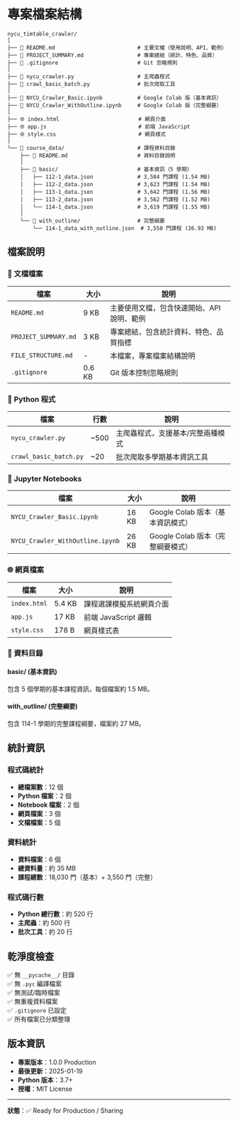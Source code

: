 # 專案檔案結構

```
nycu_timtable_crawler/
│
├── 📄 README.md                          # 主要文檔（使用說明、API、範例）
├── 📄 PROJECT_SUMMARY.md                 # 專案總結（統計、特色、品質）
├── 📄 .gitignore                         # Git 忽略規則
│
├── 🐍 nycu_crawler.py                    # 主爬蟲程式
├── 🐍 crawl_basic_batch.py               # 批次爬取工具
│
├── 📓 NYCU_Crawler_Basic.ipynb           # Google Colab 版（基本資訊）
├── 📓 NYCU_Crawler_WithOutline.ipynb     # Google Colab 版（完整綱要）
│
├── 🌐 index.html                         # 網頁介面
├── 🌐 app.js                             # 前端 JavaScript
├── 🌐 style.css                          # 網頁樣式
│
└── 📁 course_data/                       # 課程資料目錄
    ├── 📄 README.md                      # 資料目錄說明
    │
    ├── 📁 basic/                         # 基本資訊（5 學期）
    │   ├── 112-1_data.json              # 3,584 門課程 (1.54 MB)
    │   ├── 112-2_data.json              # 3,623 門課程 (1.54 MB)
    │   ├── 113-1_data.json              # 3,642 門課程 (1.56 MB)
    │   ├── 113-2_data.json              # 3,562 門課程 (1.52 MB)
    │   └── 114-1_data.json              # 3,619 門課程 (1.55 MB)
    │
    └── 📁 with_outline/                  # 完整綱要
        └── 114-1_data_with_outline.json  # 3,550 門課程 (26.93 MB)
```

## 檔案說明

### 📄 文檔檔案

| 檔案 | 大小 | 說明 |
|------|------|------|
| `README.md` | 9 KB | 主要使用文檔，包含快速開始、API 說明、範例 |
| `PROJECT_SUMMARY.md` | 3 KB | 專案總結，包含統計資料、特色、品質指標 |
| `FILE_STRUCTURE.md` | - | 本檔案，專案檔案結構說明 |
| `.gitignore` | 0.6 KB | Git 版本控制忽略規則 |

### 🐍 Python 程式

| 檔案 | 行數 | 說明 |
|------|------|------|
| `nycu_crawler.py` | ~500 | 主爬蟲程式，支援基本/完整兩種模式 |
| `crawl_basic_batch.py` | ~20 | 批次爬取多學期基本資訊工具 |

### 📓 Jupyter Notebooks

| 檔案 | 大小 | 說明 |
|------|------|------|
| `NYCU_Crawler_Basic.ipynb` | 16 KB | Google Colab 版本（基本資訊模式）|
| `NYCU_Crawler_WithOutline.ipynb` | 26 KB | Google Colab 版本（完整綱要模式）|

### 🌐 網頁檔案

| 檔案 | 大小 | 說明 |
|------|------|------|
| `index.html` | 5.4 KB | 課程選課模擬系統網頁介面 |
| `app.js` | 17 KB | 前端 JavaScript 邏輯 |
| `style.css` | 178 B | 網頁樣式表 |

### 📁 資料目錄

#### basic/ (基本資訊)
包含 5 個學期的基本課程資訊，每個檔案約 1.5 MB。

#### with_outline/ (完整綱要)
包含 114-1 學期的完整課程綱要，檔案約 27 MB。

## 統計資訊

### 程式碼統計
- **總檔案數**：12 個
- **Python 檔案**：2 個
- **Notebook 檔案**：2 個
- **網頁檔案**：3 個
- **文檔檔案**：5 個

### 資料統計
- **資料檔案**：6 個
- **總資料量**：約 35 MB
- **課程總數**：18,030 門（基本）+ 3,550 門（完整）

### 程式碼行數
- **Python 總行數**：約 520 行
- **主爬蟲**：約 500 行
- **批次工具**：約 20 行

## 乾淨度檢查

✅ 無 `__pycache__/` 目錄  
✅ 無 `.pyc` 編譯檔案  
✅ 無測試/臨時檔案  
✅ 無重複資料檔案  
✅ `.gitignore` 已設定  
✅ 所有檔案已分類整理  

## 版本資訊

- **專案版本**：1.0.0 Production
- **最後更新**：2025-01-19
- **Python 版本**：3.7+
- **授權**：MIT License

---

**狀態**：✅ Ready for Production / Sharing

